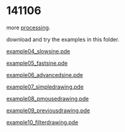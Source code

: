 141106
======

more [processing](http://processing.org).

download and try the examples in this folder.

[example04_slowsine.pde](example04_slowsine/example04_slowsine.pde?raw=true)

[example05_fastsine.pde](example05_fastsine/example05_fastsine.pde?raw=true)

[example06_advancedsine.pde](example06_advancedsine/example06_advancedsine.pde?raw=true)

[example07_simpledrawing.pde](example07_simpledrawing/example07_simpledrawing.pde?raw=true)

[example08_pmousedrawing.pde](example08_pmousedrawing/example08_pmousedrawing.pde?raw=true)

[example09_previousdrawing.pde](example09_previousdrawing/example09_previousdrawing.pde?raw=true)

[example10_filterdrawing.pde](example10_filterdrawing/example10_filterdrawing.pde?raw=true)

